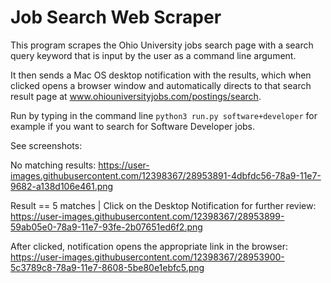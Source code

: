 # Job Search Web Scraper
This program scrapes the Ohio University jobs search page with a search query keyword that is input by the user as a command line argument. 

It then sends a Mac OS desktop notification with the results, which when clicked opens a browser window and automatically directs to that search result page at www.ohiouniversityjobs.com/postings/search.

Run by typing in the command line `python3 run.py software+developer` for example if you want to search for Software Developer jobs.

See screenshots:

No matching results:
https://user-images.githubusercontent.com/12398367/28953891-4dbfdc56-78a9-11e7-9682-a138d106e461.png

Result == 5 matches | Click on the Desktop Notification for further review:
https://user-images.githubusercontent.com/12398367/28953899-59ab05e0-78a9-11e7-93fe-2b07651ed6f2.png

After clicked, notification opens the appropriate link in the browser:
https://user-images.githubusercontent.com/12398367/28953900-5c3789c8-78a9-11e7-8608-5be80e1ebfc5.png

